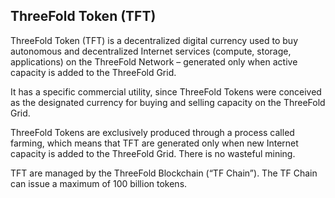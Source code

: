 ## ThreeFold Token (TFT)

ThreeFold Token (TFT) is a decentralized digital currency used to buy autonomous and decentralized Internet services (compute, storage, applications) on the ThreeFold Network – generated only when active capacity is added to the ThreeFold Grid.

It has a specific commercial utility, since ThreeFold Tokens were conceived as the designated currency for buying and selling capacity on the ThreeFold Grid.

ThreeFold Tokens are exclusively produced through a process called farming, which means that TFT are generated only when new Internet capacity is added to the ThreeFold Grid. There is no wasteful mining.

TFT are managed by the ThreeFold Blockchain (“TF Chain”). The TF Chain can issue a maximum of 100 billion tokens.
